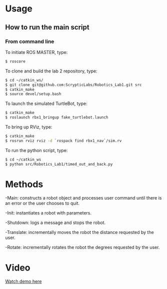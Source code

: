 # Usage
## How to run the main script
### From command line

To initiate ROS MASTER, type:
```bash
$ roscore
```
To clone and build the lab 2 repository, type:
```bash
$ cd ~/catkin_ws/
$ git clone git@github.com:ScrypticLabs/Robotics_Lab1.git src
$ catkin_make
$ source devel/setup.bash
```

To launch the simulated TurtleBot, type:
```bash
$ catkin_make
$ roslaunch rbx1_bringup fake_turtlebot.launch 
```

To bring up RViz, type:
```bash
$ catkin_make
$ rosrun rviz rviz -d `rospack find rbx1_nav`/sim.rv
```

To run the python script, type:
```bash
$ cd ~/catkin_ws
$ python src/Robotics_Lab1/timed_out_and_back.py
```

# Methods
-Main: constructs a robot object and processes user command until there is an error or the user chooses to quit.

-Init: instantiates a robot with parameters. 

-Shutdown: logs a message and stops the robot.

-Translate: incrementally moves the robot the distance requested by the user.

-Rotate: incrementally rotates the robot the degrees requested by the user.

# Video
[Watch demo here](https://www.youtube.com/watch?v=wNQavCcd48c&t=3s)

